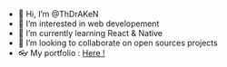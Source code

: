 - 👋 Hi, I’m @ThDrAKeN
- 👀 I’m interested in web developement
- 🌱 I’m currently learning React & Native
- 💞️ I’m looking to collaborate on open sources projects
- 👓 My portfolio : [Here !](https://thdraken.github.io/Portfolio/)

<!---
ThDrAKeN/ThDrAKeN is a ✨ special ✨ repository because its `README.md` (this file) appears on your GitHub profile.
You can click the Preview link to take a look at your changes.
--->
